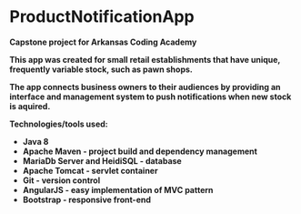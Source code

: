 # ProductNotificationApp
<b>Capstone project for Arkansas Coding Academy<b>

This app was created for small retail establishments that have unique, frequently variable stock, such as pawn shops.

The app connects business owners to their audiences by providing an interface and management system to push notifications when new stock is aquired.

Technologies/tools used: 
- Java 8
- Apache Maven - project build and dependency management
- MariaDb Server and HeidiSQL - database
- Apache Tomcat - servlet container
- Git - version control
- AngularJS - easy implementation of MVC pattern
- Bootstrap - responsive front-end

